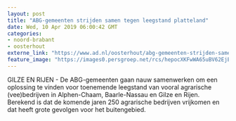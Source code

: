 ```yaml
---
layout: post
title: "ABG-gemeenten strijden samen tegen leegstand platteland"
date: Wed, 10 Apr 2019 06:00:42 GMT
categories: 
- noord-brabant 
- oosterhout 
externe_link: "https://www.ad.nl/oosterhout/abg-gemeenten-strijden-samen-tegen-leegstand-platteland~a987f3dd/"
feature_image: "https://images0.persgroep.net/rcs/hepocXKFwWA65uBV62EjEGeDYFs/diocontent/100597229/_fitwidth/400/?appId=21791a8992982cd8da851550a453bd7f&quality=0.7"
---
```


GILZE EN RIJEN - De ABG-gemeenten gaan nauw samenwerken om een oplossing te vinden voor toenemende leegstand van vooral agrarische (vee)bedrijven in Alphen-Chaam,  Baarle-Nassau en Gilze en Rijen. Berekend is dat de komende jaren 250 agrarische bedrijven vrijkomen en dat heeft grote gevolgen voor het buitengebied.
